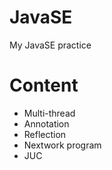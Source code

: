 # JavaSE
My JavaSE practice

# Content
+ Multi-thread
+ Annotation
+ Reflection
+ Nextwork program
+ JUC
